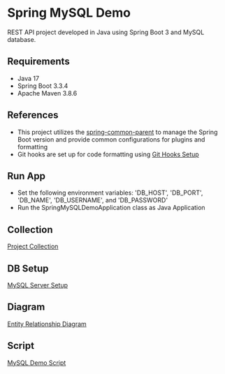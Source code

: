 # Spring MySQL Demo

REST API project developed in Java using Spring Boot 3 and MySQL database.

## Requirements

- Java 17
- Spring Boot 3.3.4
- Apache Maven 3.8.6

## References

- This project utilizes the [spring-common-parent](https://github.com/erebelo/spring-common-parent) to manage the Spring Boot version and provide common configurations for plugins and formatting
- Git hooks are set up for code formatting using [Git Hooks Setup](https://github.com/erebelo/spring-mysql-demo/tree/main/git-hooks)

## Run App

- Set the following environment variables: 'DB_HOST', 'DB_PORT', 'DB_NAME', 'DB_USERNAME', and 'DB_PASSWORD'
- Run the SpringMySQLDemoApplication class as Java Application

## Collection

[Project Collection](https://github.com/erebelo/spring-mysql-demo/tree/main/collection)

## DB Setup

[MySQL Server Setup](https://github.com/erebelo/spring-mysql-demo/tree/main/db-setup)

## Diagram

[Entity Relationship Diagram](https://github.com/erebelo/spring-mysql-demo/tree/main/db-setup/Entity%20Relationship%20Diagram.png)

## Script

[MySQL Demo Script](https://github.com/erebelo/spring-mysql-demo/tree/main/db-setup/mysql_demo_script.sql)

